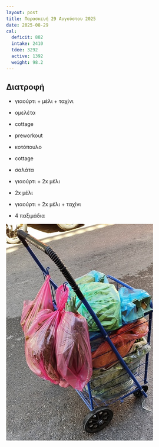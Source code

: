 ```yaml
---
layout: post
title: Παρασκευή 29 Αυγούστου 2025
date: 2025-08-29
cal:
  deficit: 882
  intake: 2410
  tdee: 3292
  active: 1392
  weight: 98.2
---
```


## Διατροφή

- γιαούρτι + μέλι + ταχίνι

- ομελέτα
- cottage
- preworkout

- κοτόπουλο
- cottage
- σαλάτα
- γιαούρτι + 2x μέλι
- 2x μέλι

- γιαούρτι + 2x μέλι + ταχίνι
- 4 παξιμάδια



![pic](/pics/2025-08-29/01.jpg)
